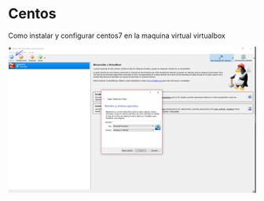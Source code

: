 # Centos
Como instalar y configurar centos7 en la maquina virtual virtualbox
<p align="center">
  <img src="1.PNG" >
</p>
